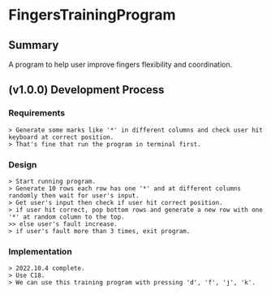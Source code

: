 # FingersTrainingProgram


Summary
---
  A program to help user improve fingers flexibility and coordination.

(v1.0.0) Development Process
---
  ### Requirements
    > Generate some marks like '*' in different columns and check user hit keyboard at correct position.
    > That's fine that run the program in terminal first.
  
  ### Design
    > Start running program.
    > Generate 10 rows each row has one '*' and at different columns randomly then wait for user's input.
    > Get user's input then check if user hit correct position.
    > if user hit correct, pop bottom rows and generate a new row with one '*' at random column to the top.
    >> else user's fault increase.
    > if user's fault more than 3 times, exit program. 
    
 ### Implementation
    > 2022.10.4 complete.
    > Use C18.
    > We can use this training program with pressing 'd', 'f', 'j', 'k'.  
